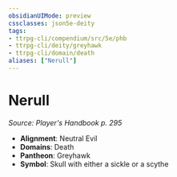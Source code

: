 ```yaml
---
obsidianUIMode: preview
cssclasses: json5e-deity
tags:
- ttrpg-cli/compendium/src/5e/phb
- ttrpg-cli/deity/greyhawk
- ttrpg-cli/domain/death
aliases: ["Nerull"]
---
```

# Nerull
*Source: Player's Handbook p. 295* 

- **Alignment**: Neutral Evil
- **Domains**: Death
- **Pantheon**: Greyhawk
- **Symbol**: Skull with either a sickle or a scythe